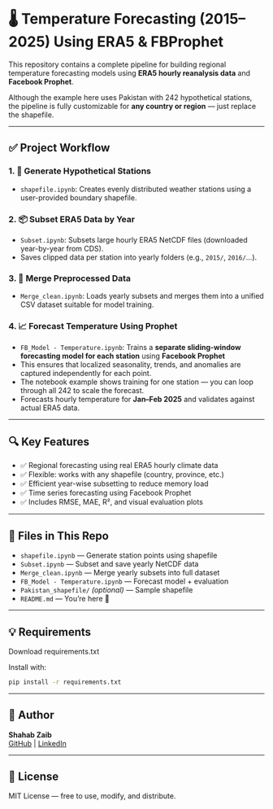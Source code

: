 # 🌡️ Temperature Forecasting (2015–2025) Using ERA5 & FBProphet

This repository contains a complete pipeline for building regional temperature forecasting models using **ERA5 hourly reanalysis data** and **Facebook Prophet**.

Although the example here uses Pakistan with 242 hypothetical stations, the pipeline is fully customizable for **any country or region** — just replace the shapefile.

---

## ✅ Project Workflow

### 1. 📍 Generate Hypothetical Stations
- `shapefile.ipynb`: Creates evenly distributed weather stations using a user-provided boundary shapefile.

### 2. 📦 Subset ERA5 Data by Year
- `Subset.ipynb`: Subsets large hourly ERA5 NetCDF files (downloaded year-by-year from CDS).
- Saves clipped data per station into yearly folders (e.g., `2015/`, `2016/`…).

### 3. 🔀 Merge Preprocessed Data
- `Merge_clean.ipynb`: Loads yearly subsets and merges them into a unified CSV dataset suitable for model training.

### 4. 📈 Forecast Temperature Using Prophet
- `FB_Model - Temperature.ipynb`: Trains a **separate sliding-window forecasting model for each station** using **Facebook Prophet**
- This ensures that localized seasonality, trends, and anomalies are captured independently for each point.
- The notebook example shows training for one station — you can loop through all 242 to scale the forecast.
- Forecasts hourly temperature for **Jan–Feb 2025** and validates against actual ERA5 data.
---

## 🔍 Key Features

- ✅ Regional forecasting using real ERA5 hourly climate data
- ✅ Flexible: works with any shapefile (country, province, etc.)
- ✅ Efficient year-wise subsetting to reduce memory load
- ✅ Time series forecasting using Facebook Prophet
- ✅ Includes RMSE, MAE, R², and visual evaluation plots

---

## 📁 Files in This Repo

- `shapefile.ipynb` — Generate station points using shapefile
- `Subset.ipynb` — Subset and save yearly NetCDF data
- `Merge_clean.ipynb` — Merge yearly subsets into full dataset
- `FB_Model - Temperature.ipynb` — Forecast model + evaluation
- `Pakistan_shapefile/` *(optional)* — Sample shapefile
- `README.md` — You’re here 🙂

---

## 💡 Requirements

Download requirements.txt

Install with:

```bash
pip install -r requirements.txt
```

---

## 🧠 Author

**Shahab Zaib**  
[GitHub](https://github.com/ShahabZaib) | [LinkedIn](https://linkedin.com/in/shahab-zaib-376427247/)

---

## 🔗 License

MIT License — free to use, modify, and distribute.

